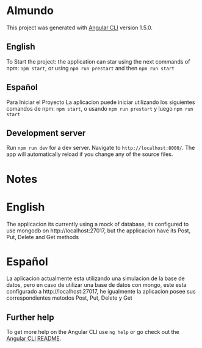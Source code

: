 # Almundo

This project was generated with [Angular CLI](https://github.com/angular/angular-cli) version 1.5.0.

## English
To Start the project:
the application can star using the next commands of npm: `npm start`, or using `npm run prestart` and then `npm run start`

## Español
Para Iniciar el Proyecto
La aplicacion puede iniciar utilizando los siguientes comandos de npm: `npm start`, o usando `npm run prestart` y luego `npm run start`

## Development server

Run `npm run dev` for a dev server. Navigate to `http://localhost:8000/`. The app will automatically reload if you change any of the source files.

# Notes

# English
The applicacion its currently using a mock of database,  its configured to use mongodb on http://localhost:27017, but the applicacion have its Post, Put, Delete and Get methods 

# Español
La aplicacion actualmente esta utilizando una simulacion de la base de datos, pero en caso de utilizar una base de datos con mongo, este esta configurado a http://localhost:27017, he igualmente la aplicacion posee sus correspondientes metodos Post, Put, Delete y Get


## Further help

To get more help on the Angular CLI use `ng help` or go check out the [Angular CLI README](https://github.com/angular/angular-cli/blob/master/README.md).
